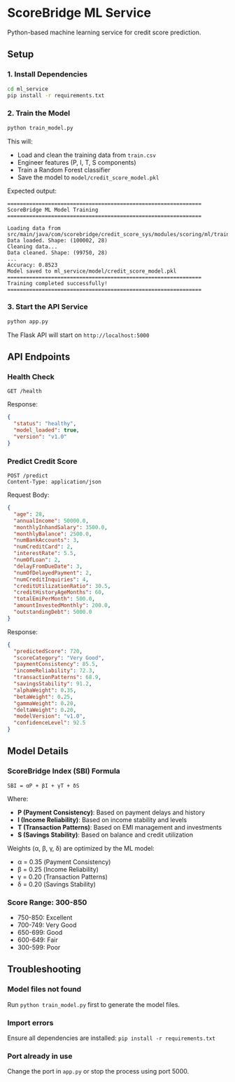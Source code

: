 # ScoreBridge ML Service

Python-based machine learning service for credit score prediction.

## Setup

### 1. Install Dependencies

```bash
cd ml_service
pip install -r requirements.txt
```

### 2. Train the Model

```bash
python train_model.py
```

This will:
- Load and clean the training data from `train.csv`
- Engineer features (P, I, T, S components)
- Train a Random Forest classifier
- Save the model to `model/credit_score_model.pkl`

Expected output:
```
==============================================================
ScoreBridge ML Model Training
==============================================================

Loading data from src/main/java/com/scorebridge/credit_score_sys/modules/scoring/ml/train.csv...
Data loaded. Shape: (100002, 28)
Cleaning data...
Data cleaned. Shape: (99750, 28)
...
Accuracy: 0.8523
Model saved to ml_service/model/credit_score_model.pkl
==============================================================
Training completed successfully!
==============================================================
```

### 3. Start the API Service

```bash
python app.py
```

The Flask API will start on `http://localhost:5000`

## API Endpoints

### Health Check
```
GET /health
```

Response:
```json
{
  "status": "healthy",
  "model_loaded": true,
  "version": "v1.0"
}
```

### Predict Credit Score
```
POST /predict
Content-Type: application/json
```

Request Body:
```json
{
  "age": 28,
  "annualIncome": 50000.0,
  "monthlyInhandSalary": 3500.0,
  "monthlyBalance": 2500.0,
  "numBankAccounts": 3,
  "numCreditCard": 2,
  "interestRate": 5.5,
  "numOfLoan": 2,
  "delayFromDueDate": 3,
  "numOfDelayedPayment": 2,
  "numCreditInquiries": 4,
  "creditUtilizationRatio": 30.5,
  "creditHistoryAgeMonths": 60,
  "totalEmiPerMonth": 500.0,
  "amountInvestedMonthly": 200.0,
  "outstandingDebt": 5000.0
}
```

Response:
```json
{
  "predictedScore": 720,
  "scoreCategory": "Very Good",
  "paymentConsistency": 85.5,
  "incomeReliability": 72.3,
  "transactionPatterns": 68.9,
  "savingsStability": 91.2,
  "alphaWeight": 0.35,
  "betaWeight": 0.25,
  "gammaWeight": 0.20,
  "deltaWeight": 0.20,
  "modelVersion": "v1.0",
  "confidenceLevel": 92.5
}
```

## Model Details

### ScoreBridge Index (SBI) Formula

```
SBI = αP + βI + γT + δS
```

Where:
- **P (Payment Consistency)**: Based on payment delays and history
- **I (Income Reliability)**: Based on income stability and levels
- **T (Transaction Patterns)**: Based on EMI management and investments
- **S (Savings Stability)**: Based on balance and credit utilization

Weights (α, β, γ, δ) are optimized by the ML model:
- α = 0.35 (Payment Consistency)
- β = 0.25 (Income Reliability)
- γ = 0.20 (Transaction Patterns)
- δ = 0.20 (Savings Stability)

### Score Range: 300-850

- 750-850: Excellent
- 700-749: Very Good
- 650-699: Good
- 600-649: Fair
- 300-599: Poor

## Troubleshooting

### Model files not found
Run `python train_model.py` first to generate the model files.

### Import errors
Ensure all dependencies are installed: `pip install -r requirements.txt`

### Port already in use
Change the port in `app.py` or stop the process using port 5000.

